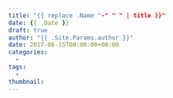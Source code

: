 ```yaml
---
title: "{{ replace .Name "-" " " | title }}"
date: {{ .Date }}
draft: true
author: "{{ .Site.Params.author }}"
date: 2017-06-15T00:00:00+00:00
categories:
  -
tags:
  -
thumbnail:
---
```


